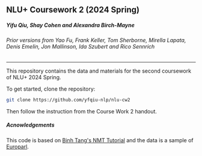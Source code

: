 NLU+ Coursework 2 (2024 Spring)
---
##### Yifu Qiu, Shay Cohen and Alexandra Birch-Mayne

###### Prior versions from Yao Fu, Frank Keller, Tom Sherborne, Mirella Lapata, Denis Emelin, Jon Mallinson, Ida Szubert and Rico Sennrich 

---
This repository contains the data and materials for the second coursework of NLU+ 2024 Spring.

To get started, clone the repository:
```bash
git clone https://github.com/yfqiu-nlp/nlu-cw2
```

Then follow the instruction from the Course Work 2 handout.


##### Acnowledgements
This code is based on [Binh Tang's NMT Tutorial](https://github.com/tangbinh/machine-translation) and the data is a sample
of [Europarl](http://www.statmt.org/europarl/).


 
